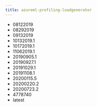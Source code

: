 ```yaml
---
title: azureml-profiling-loadgenerator
---
```

- 08122019
- 08292019
- 09132019
- 10132019.1
- 10172019.1
- 11062019.1
- 20190905.1
- 20190927.1
- 20191029.1
- 20191108.1
- 20200115.5
- 20200220.2
- 20200723.2
- 4778740
- latest
